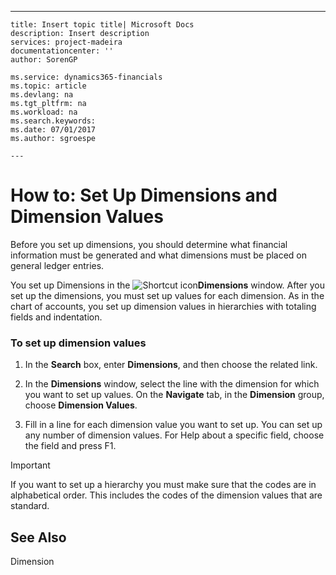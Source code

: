 ---
    title: Insert topic title| Microsoft Docs
    description: Insert description
    services: project-madeira
    documentationcenter: ''
    author: SorenGP

    ms.service: dynamics365-financials
    ms.topic: article
    ms.devlang: na
    ms.tgt_pltfrm: na
    ms.workload: na
    ms.search.keywords:
    ms.date: 07/01/2017
    ms.author: sgroespe

    ---
# How to: Set Up Dimensions and Dimension Values
Before you set up dimensions, you should determine what financial information must be generated and what dimensions must be placed on general ledger entries.  
  
 You set up Dimensions in the ![Shortcut icon](../media/shortcutcoldicon.gif "shortcutColdIcon")**Dimensions** window. After you set up the dimensions, you must set up values for each dimension. As in the chart of accounts, you set up dimension values in hierarchies with totaling fields and indentation.  
  
### To set up dimension values  
  
1.  In the **Search** box, enter **Dimensions**, and then choose the related link.  
  
2.  In the **Dimensions** window, select the line with the dimension for which you want to set up values. On the **Navigate** tab, in the **Dimension** group, choose **Dimension Values**.  
  
3.  Fill in a line for each dimension value you want to set up. You can set up any number of dimension values. For Help about a specific field, choose the field and press F1.  
  
> [!IMPORTANT]  
>  If you want to set up a hierarchy you must make sure that the codes are in alphabetical order. This includes the codes of the dimension values that are standard.  
  
## See Also  
 Dimension